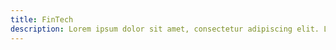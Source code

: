 ```yaml
---
title: FinTech
description: Lorem ipsum dolor sit amet, consectetur adipiscing elit. Lorem ipsum dolor sit amet, consectetur adipiscing elit.
---
```

